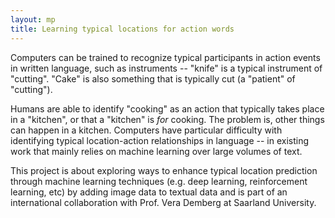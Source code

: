 ```yaml
---
layout: mp
title: Learning typical locations for action words
---
```

Computers can be trained to recognize typical participants in action
events in written language, such as instruments -- "knife" is a
typical instrument of "cutting". "Cake" is also something that is
typically cut (a "patient" of "cutting").

Humans are able to identify "cooking" as an action that typically
takes place in a "kitchen", or that a "kitchen" is *for* cooking. The
problem is, other things can happen in a kitchen. Computers have
particular difficulty with identifying typical location-action
relationships in language -- in existing work that mainly relies on
machine learning over large volumes of text.

This project is about exploring ways to enhance typical location
prediction through machine learning techniques (e.g. deep learning,
reinforcement learning, etc) by adding image data to textual data and
is part of an international collaboration with Prof. Vera Demberg at
Saarland University.
